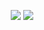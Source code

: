 <p align="center">
  <img src="https://github-readme-stats.vercel.app/api?username=nothub&theme=gruvbox&show_icons=true&count_private=true&hide_title=true&line_height=28"/>
  <img src="https://github-profile-trophy.vercel.app/?username=nothub&theme=gruvbox&no-frame=true&row=1&margin-w=9"/>
</p>
